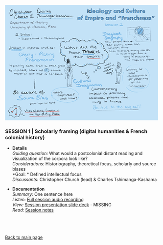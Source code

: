 ![graphic recording session 1](images/graphic-recording-session1.png)
### SESSION 1 | Scholarly framing (digital humanities & French colonial history)

- **Details**  
    *Guiding question:* What would a postcolonial distant reading and visualization of the corpora look like?  
	*Considerations:* Historiography, theoretical focus, scholarly and source biases  
	*Goal: *	Defined intellectual focus  
	*Discussants:*	Christopher Church (lead) & Charles Tshimanga-Kashama  
    
    
- **Documentation**  
    *Summary:* One sentence here  
    *Listen:* [Full session audio recording](audio/session1.MP3)   
    *View:* [Session presentation slide deck](link) - MISSING  
    *Read:* [Session notes](https://docs.google.com/document/d/196V79SznVOMz-1G63dCI5LCIg0iVKNmMWCP2aSaxHw0/edit?usp=sharing)
      
  
&nbsp;
-----------------------------
[Back to main page](../readme.md)